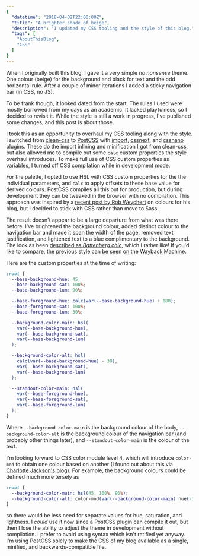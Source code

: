 ```yaml
---
{
  "datetime": "2018-04-02T22:00:00Z",
  "title": "A brighter shade of beige",
  "description": "I updated my CSS tooling and the style of this blog.",
  "tags": [
    "AboutThisBlog",
    "CSS"
  ]
}
---
```

When I originally built this blog, I gave it a very simple _no nonsense_ theme.
One colour (beige) for the background and black for text and the odd horizontal
rule. After a couple of minor iterations I added a sticky navigation bar (in
CSS, no JS).

To be frank though, it looked dated from the start. The rules I used were mostly
borrowed from my days as an academic. It lacked playfulness, so I decided to
revisit it. While the style is still a work in progress, I've published some
changes, and this post is about those.

I took this as an opportunity to overhaul my CSS tooling along with the style. I
switched from [clean-css][clean-css] to [PostCSS][postcss] with
[import][import], [cssnext][cssnext], and [cssnano][cssnano] plugins. These do
the import inlining and minification I got from clean-css, but also allowed me
to compile out some `calc` custom properties the style overhaul introduces. To
make full use of CSS custom properties as variables, I turned off CSS
compilation while in development mode.

For the palette, I opted to use HSL with CSS custom properties for the the
individual parameters, and `calc` to apply offsets to these base value for
derived colours. PostCSS compiles all this out for production, but during
development they can be tweaked in the browser with no compilation. This
approach was inspired by a [recent post by Rob Weychert][weychert] on colours
for his blog, but I decided to stick with CSS rather than move to Sass.

The result doesn't appear to be a large departure from what was there before.
I've brightened the background colour, added distinct colour to the navigation
bar and made it span the width of the page, removed text justification, and
lightened text to a blue complimentary to the background. The look as been
[described as _Battenberg chic_][chic], which I rather like! If you'd like to
compare, the previous style can be seen [on the Wayback Machine][wayback].

Here are the custom properties at the time of writing:

```css
:root {
  --base-background-hue: 45;
  --base-background-sat: 100%;
  --base-background-lum: 90%;

  --base-foreground-hue: calc(var(--base-background-hue) + 180);
  --base-foreground-sat: 100%;
  --base-foreground-lum: 30%;

  --background-color-main: hsl(
    var(--base-background-hue),
    var(--base-background-sat),
    var(--base-background-lum)
  );

  --background-color-alt: hsl(
    calc(var(--base-background-hue) - 30),
    var(--base-background-sat),
    var(--base-background-lum)
  );

  --standout-color-main: hsl(
    var(--base-foreground-hue),
    var(--base-foreground-sat),
    var(--base-foreground-lum)
  );
}
```

Where `--background-color-main` is the background colour of the body,
`--background-color-alt` is the background colour of the navigation bar (and
probably other things later), and `--standout-color-main` is the colour of the
text.

I'm looking forward to CSS color module level 4, which will introduce
`color-mod` to obtain one colour based on another (I found out about this via
[Charlotte Jackson's blog][color-mod]). For example, the background colours
could be defined much more tersely as

```css
:root {
  --background-color-main: hsl(45, 100%, 90%);
  --background-color-alt: color-mod(var(--background-color-main) hue(-30));
}
```

so there would be less need for separate values for hue, saturation, and
lightness. I _could_ use it now since a PostCSS plugin can compile it out, but
then I lose the ability to adjust the theme in development without compilation.
I prefer to avoid using syntax which isn't ratified yet anyway. I'm using
PostCSS solely to make the CSS of my blog available as a single, minified, and
backwards-compatible file.

[weychert]: http://v6.robweychert.com/blog/2018/02/v6-color/
[wayback]: https://web.archive.org/web/20180104055846/https://qubyte.codes
[clean-css]: https://www.npmjs.com/package/clean-css
[postcss]: http://postcss.org/
[import]: https://www.npmjs.com/package/postcss-import
[cssnext]: http://cssnext.io/
[cssnano]: http://cssnano.co/
[chic]: https://twitter.com/cassiecodes/status/980818410010562560
[color-mod]: https://www.lottejackson.com/learning/css-color-module-level-4
